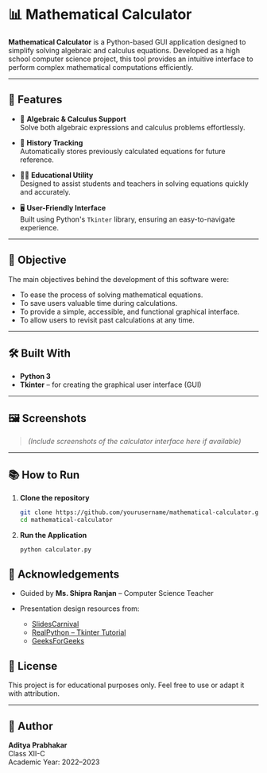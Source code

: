 # 📊 Mathematical Calculator

**Mathematical Calculator** is a Python-based GUI application designed to simplify solving algebraic and calculus equations. Developed as a high school computer science project, this tool provides an intuitive interface to perform complex mathematical computations efficiently.

---

## 🚀 Features

- 📐 **Algebraic & Calculus Support**  
  Solve both algebraic expressions and calculus problems effortlessly.

- 💾 **History Tracking**  
  Automatically stores previously calculated equations for future reference.

- 🧑‍🏫 **Educational Utility**  
  Designed to assist students and teachers in solving equations quickly and accurately.

- 🖥️ **User-Friendly Interface**  
  Built using Python's `Tkinter` library, ensuring an easy-to-navigate experience.

---

## 🎯 Objective

The main objectives behind the development of this software were:
- To ease the process of solving mathematical equations.
- To save users valuable time during calculations.
- To provide a simple, accessible, and functional graphical interface.
- To allow users to revisit past calculations at any time.

---

## 🛠️ Built With

- **Python 3**
- **Tkinter** – for creating the graphical user interface (GUI)

---

## 🖼️ Screenshots

> *(Include screenshots of the calculator interface here if available)*

---

## 📚 How to Run

1. **Clone the repository**  
   ```bash
   git clone https://github.com/yourusername/mathematical-calculator.git
   cd mathematical-calculator
   ```

2. **Run the Application**
   ```bash
   python calculator.py
   ```
## 🙏 Acknowledgements

- Guided by **Ms. Shipra Ranjan** – Computer Science Teacher

- Presentation design resources from:
  - [SlidesCarnival](https://slidescarnival.com)
  - [RealPython – Tkinter Tutorial](https://realpython.com/python-gui-tkinter/)
  - [GeeksForGeeks](https://www.geeksforgeeks.org)
## 📄 License

This project is for educational purposes only. Feel free to use or adapt it with attribution.

---

## 👤 Author

**Aditya Prabhakar**  
Class XII-C  
Academic Year: 2022–2023
